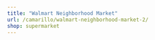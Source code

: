 ```yaml
---
title: "Walmart Neighborhood Market"
url: /camarillo/walmart-neighborhood-market-2/
shop: supermarket
---
```

